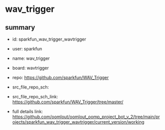 # wav_trigger
 
## summary 
* id: sparkfun_wav_trigger_wavtrigger
* user: sparkfun
* name: wav_trigger
* board: wavtrigger
* repo: https://github.com/sparkfun/WAV_Trigger



* src_file_repo_sch: 
* src_file_repo_sch_link: https://github.com/sparkfun/WAV_Trigger/tree/master/
* full details link: https://github.com/oomlout/oomlout_oomp_project_bot_v_2/tree/main/projects/sparkfun_wav_trigger_wavtrigger/current_version/working  







